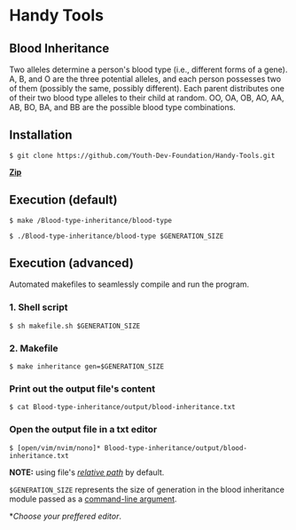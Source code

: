 # Handy Tools

## Blood Inheritance
Two alleles determine a person's blood type (i.e., different forms of a gene). A, B, and O are the three potential alleles, and each person possesses two of them (possibly the same, possibly different). Each parent distributes one of their two blood type alleles to their child at random. OO, OA, OB, AO, AA, AB, BO, BA, and BB are the possible blood type combinations.

## Installation
```Shell
$ git clone https://github.com/Youth-Dev-Foundation/Handy-Tools.git
```

[__Zip__][ZIP]

## Execution (default)

```Shell
$ make /Blood-type-inheritance/blood-type
```

```Shell
$ ./Blood-type-inheritance/blood-type $GENERATION_SIZE
```

## Execution (advanced)
Automated makefiles to seamlessly compile and run the program.

### 1. Shell script

```Shell
$ sh makefile.sh $GENERATION_SIZE
```

### 2. Makefile

```Shell
$ make inheritance gen=$GENERATION_SIZE
```

### Print out the output file's content

```Shell
$ cat Blood-type-inheritance/output/blood-inheritance.txt
```

### Open the output file in a txt editor
```Shell
$ [open/vim/nvim/nono]* Blood-type-inheritance/output/blood-inheritance.txt
```
__NOTE:__ using file's [_relative path_][ID1] by default.

`$GENERATION_SIZE` represents the size of generation in the blood inheritance module passed as a [command-line argument][ID2].

\*_Choose your preffered editor_. 


<!-- LINKS -->
[ID1]: https://desktop.arcgis.com/en/arcmap/10.3/tools/supplement/pathnames-explained-absolute-relative-unc-and-url.htm
[ID2]: https://www.geeksforgeeks.org/command-line-arguments-in-c-cpp/
[ZIP]: https://github.com/Youth-Dev-Foundation/Handy-Tools/archive/refs/heads/main.zip